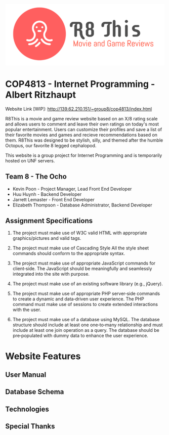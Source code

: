 ![Logo](https://github.com/kbp7/COP4813-Group-Project---R8This/blob/master/images/logo.png?raw=true)
# COP4813 - Internet Programming - Albert Ritzhaupt

Website Link [WIP]:
http://139.62.210.151/~group8/cop4813/index.html

R8This is a movie and game review website based on an X/8 rating scale and allows users to comment and leave their own ratings on today's most popular entertainment. Users can customize their profiles and save a list of their favorite movies and games and recieve recommendations based on them. R8This was designed to be stylish, silly, and themed after the humble Octopus, our favorite 8 legged cephalopod. 

This website is a group project for Internet Programming and is temporarily hosted on UNF servers. 

## Team 8 - The Ocho
* Kevin Poon - Project Manager, Lead Front End Developer
* Huu Huynh - Backend Developer
* Jarrett Lemaster - Front End Developer
* Elizabeth Thompson - Database Administrator, Backend Developer

## Assignment Specifications
1. The project must make use of W3C valid HTML with appropriate graphics/pictures and valid tags. 

2. The project must make use of Cascading Style All the style sheet commands should conform to the appropriate syntax.

3. The project must make use of appropriate JavaScript commands for client‐side. The JavaScript should be meaningfully and seamlessly integrated into the site with purpose. 

4. The project must make use of an existing software library (e.g., jQuery).

5. The project must make use of appropriate PHP server‐side commands to create a dynamic and data‐driven user experience. The PHP command must make use of sessions to create extended interactions with the user.

6. The project must make use of a database using MySQL. The database structure should include at least one one‐to‐many relationship and must include at least one join operation as a query. The database should be pre‐populated with dummy data to enhance the user experience.

# Website Features

## User Manual

## Database Schema

## Technologies

## Special Thanks

## 


